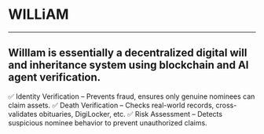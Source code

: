 # WILLiAM
----------
WillIam is essentially a decentralized digital will and inheritance system using blockchain and AI agent verification.
------

✅ Identity Verification – Prevents fraud, ensures only genuine nominees can claim assets.
✅ Death Verification – Checks real-world records, cross-validates obituaries, DigiLocker, etc.
✅ Risk Assessment – Detects suspicious nominee behavior to prevent unauthorized claims.

